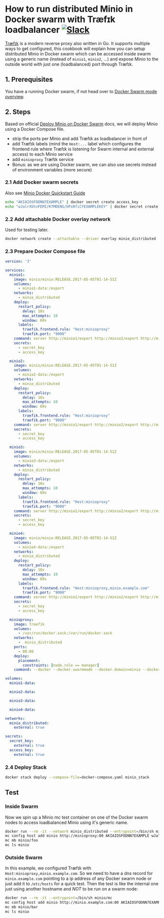 # How to run distributed Minio in Docker swarm with Træfɪk loadbalancer [![Slack](https://slack.minio.io/slack?type=svg)](https://slack.minio.io)

[Træfɪk](https://traefik.io/) is a modern reverse proxy also written in Go. It supports multiple ways to get configured, this cookbook will explain how you can setup distributed Minio in Docker swarm which can be accessed inside swarm using a generic name (instead of `minio1`, `minio2`, ...) and expose Minio to the outside world with just one (loadbalanced) port through Træfɪk.

## 1. Prerequisites

You have a running Docker swarm, if not head over to [Docker Swarm mode overview](https://docs.docker.com/engine/swarm/).

## 2. Steps

Based on official [Deploy Minio on Docker Swarm](https://docs.minio.io/docs/deploy-minio-on-docker-swarm) docs, we will deploy Minio using a Docker Compose file.

* strip the ports per Minio and add Træfɪk as loadbalancer in front of
* add Træfɪk labels (mind the `Host:...` label which configures the frontend rule where Træfɪk is listening for Swarm internal and external access) to each Minio service
* add `minioproxy` Træfɪk service
* Bonus: as we are using Docker swarm, we can also use secrets instead of environment variables (more secure)

### 2.1 Add Docker swarm secrets

Also see [Minio Docker Quickstart Guide](https://docs.minio.io/docs/minio-docker-quickstart-guide)

```sh
echo "AKIAIOSFODNN7EXAMPLE" | docker secret create access_key -
echo "wJalrXUtnFEMI/K7MDENG/bPxRfiCYEXAMPLEKEY" | docker secret create secret_key -
```

### 2.2 Add attachable Docker overlay network

Used for testing later.

```sh
docker network create --attachable --driver overlay minio_distributed
```

### 2.3 Prepare Docker Compose file

```yml
version: '3'

services:
  minio1:
    image: minio/minio:RELEASE.2017-05-05T01-14-51Z
    volumes:
      - minio1-data:/export
    networks:
      - minio_distributed
    deploy:
      restart_policy:
        delay: 10s
        max_attempts: 10
        window: 60s
      labels:
        traefik.frontend.rule: "Host:minioproxy"
        traefik.port: "9000"
    command: server http://minio1/export http://minio2/export http://minio3/export http://minio4/export
    secrets:
      - secret_key
      - access_key

  minio2:
    image: minio/minio:RELEASE.2017-05-05T01-14-51Z
    volumes:
      - minio2-data:/export
    networks:
      - minio_distributed
    deploy:
      restart_policy:
        delay: 10s
        max_attempts: 10
        window: 60s
      labels:
        traefik.frontend.rule: "Host:minioproxy"
        traefik.port: "9000"
    command: server http://minio1/export http://minio2/export http://minio3/export http://minio4/export
    secrets:
      - secret_key
      - access_key

  minio3:
    image: minio/minio:RELEASE.2017-05-05T01-14-51Z
    volumes:
      - minio3-data:/export
    networks:
      - minio_distributed
    deploy:
      restart_policy:
        delay: 10s
        max_attempts: 10
        window: 60s
      labels:
        traefik.frontend.rule: "Host:minioproxy"
        traefik.port: "9000"
    command: server http://minio1/export http://minio2/export http://minio3/export http://minio4/export
    secrets:
      - secret_key
      - access_key

  minio4:
    image: minio/minio:RELEASE.2017-05-05T01-14-51Z
    volumes:
      - minio4-data:/export
    networks:
      - minio_distributed
    deploy:
      restart_policy:
        delay: 10s
        max_attempts: 10
        window: 60s
      labels:
        traefik.frontend.rule: "Host:minioproxy,minio.example.com"
        traefik.port: "9000"
    command: server http://minio1/export http://minio2/export http://minio3/export http://minio4/export
    secrets:
      - secret_key
      - access_key

  minioproxy:
    image: traefik
    volumes:
      - /var/run/docker.sock:/var/run/docker.sock
    networks:
      -  minio_distributed
    ports:
      - 80:80
    deploy:
      placement:
        constraints: [node.role == manager]
    command: --docker --docker.swarmmode --docker.domain=minio --docker.watch --web

volumes:
  minio1-data:

  minio2-data:

  minio3-data:

  minio4-data:

networks:
  minio_distributed:
    external: true

secrets:
  secret_key:
    external: true
  access_key:
    external: true
```

### 2.4 Deploy Stack

```sh
docker stack deploy --compose-file=docker-compose.yaml minio_stack
```

## Test

### Inside Swarm

Now we spin up a Minio mc test container on one of the Docker swarm nodes to access loadbalanced Minio using it's generic name.

```sh
docker run --rm -it --network minio_distributed --entrypoint=/bin/sh minio/mc
mc config host add minio http://minioproxy:80 AKIAIOSFODNN7EXAMPLE wJalrXUtnFEMI/K7MDENG/bPxRfiCYEXAMPLEKEY
mc mb minio/foo
mc ls minio
```

### Outside Swarm

In this example, we configured Træfɪk with `Host:minioproxy,minio.example.com`. So we need to have a dns record for `minio.example.com` pointing to a ip address of any Docker swarm node or just add it to `/etc/hosts` for a quick test. Then the test is like the internal one just using another hostname and *NOT* to be run on a swarm node:

```sh
docker run --rm -it --entrypoint=/bin/sh minio/mc
mc config host add minio http://minio.example.com:80 AKIAIOSFODNN7EXAMPLE wJalrXUtnFEMI/K7MDENG/bPxRfiCYEXAMPLEKEY
mc mb minio/bar
mc ls minio
```
